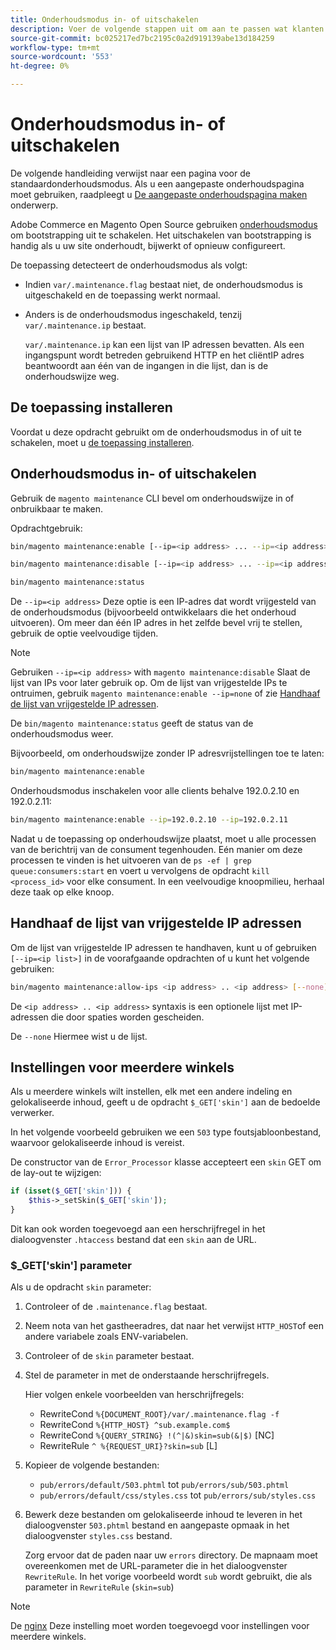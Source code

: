 ```yaml
---
title: Onderhoudsmodus in- of uitschakelen
description: Voer de volgende stappen uit om aan te passen wat klanten zien wanneer uw Adobe Commerce- of Magento Open Source-implementatie niet beschikbaar is voor onderhoud.
source-git-commit: bc025217ed7bc2195c0a2d919139abe13d184259
workflow-type: tm+mt
source-wordcount: '553'
ht-degree: 0%

---
```



# Onderhoudsmodus in- of uitschakelen

De volgende handleiding verwijst naar een pagina voor de standaardonderhoudsmodus. Als u een aangepaste onderhoudspagina moet gebruiken, raadpleegt u [De aangepaste onderhoudspagina maken](../../upgrade/troubleshooting/maintenance-mode-options.md) onderwerp.

Adobe Commerce en Magento Open Source gebruiken [onderhoudsmodus](../../configuration/bootstrap/application-modes.md#maintenance-mode) om bootstrapping uit te schakelen. Het uitschakelen van bootstrapping is handig als u uw site onderhoudt, bijwerkt of opnieuw configureert.

De toepassing detecteert de onderhoudsmodus als volgt:

* Indien `var/.maintenance.flag` bestaat niet, de onderhoudsmodus is uitgeschakeld en de toepassing werkt normaal.
* Anders is de onderhoudsmodus ingeschakeld, tenzij `var/.maintenance.ip` bestaat.

   `var/.maintenance.ip` kan een lijst van IP adressen bevatten. Als een ingangspunt wordt betreden gebruikend HTTP en het cliëntIP adres beantwoordt aan één van de ingangen in die lijst, dan is de onderhoudswijze weg.

## De toepassing installeren

Voordat u deze opdracht gebruikt om de onderhoudsmodus in of uit te schakelen, moet u [de toepassing installeren](../advanced.md).

## Onderhoudsmodus in- of uitschakelen

Gebruik de `magento maintenance` CLI bevel om onderhoudswijze in of onbruikbaar te maken.

Opdrachtgebruik:

```bash
bin/magento maintenance:enable [--ip=<ip address> ... --ip=<ip address>] | [ip=none]
```

```bash
bin/magento maintenance:disable [--ip=<ip address> ... --ip=<ip address>] | [ip=none]
```

```bash
bin/magento maintenance:status
```

De `--ip=<ip address>` Deze optie is een IP-adres dat wordt vrijgesteld van de onderhoudsmodus (bijvoorbeeld ontwikkelaars die het onderhoud uitvoeren). Om meer dan één IP adres in het zelfde bevel vrij te stellen, gebruik de optie veelvoudige tijden.

>[!NOTE]
>
>Gebruiken `--ip=<ip address>` with `magento maintenance:disable` Slaat de lijst van IPs voor later gebruik op. Om de lijst van vrijgestelde IPs te ontruimen, gebruik `magento maintenance:enable --ip=none` of zie [Handhaaf de lijst van vrijgestelde IP adressen](#maintain-the-list-of-exempt-ip-addresses).

De `bin/magento maintenance:status` geeft de status van de onderhoudsmodus weer.

Bijvoorbeeld, om onderhoudswijze zonder IP adresvrijstellingen toe te laten:

```bash
bin/magento maintenance:enable
```

Onderhoudsmodus inschakelen voor alle clients behalve 192.0.2.10 en 192.0.2.11:

```bash
bin/magento maintenance:enable --ip=192.0.2.10 --ip=192.0.2.11
```

Nadat u de toepassing op onderhoudswijze plaatst, moet u alle processen van de berichtrij van de consument tegenhouden.
Eén manier om deze processen te vinden is het uitvoeren van de `ps -ef | grep queue:consumers:start` en voert u vervolgens de opdracht `kill <process_id>` voor elke consument. In een veelvoudige knoopmilieu, herhaal deze taak op elke knoop.

## Handhaaf de lijst van vrijgestelde IP adressen

Om de lijst van vrijgestelde IP adressen te handhaven, kunt u of gebruiken `[--ip=<ip list>]` in de voorafgaande opdrachten of u kunt het volgende gebruiken:

```bash
bin/magento maintenance:allow-ips <ip address> .. <ip address> [--none]
```

De `<ip address> .. <ip address>` syntaxis is een optionele lijst met IP-adressen die door spaties worden gescheiden.

De `--none` Hiermee wist u de lijst.

## Instellingen voor meerdere winkels

<!-- To set up multiple stores, each with a different layout and localized content, create a skin for each and put it into `pub/errors/{name}` where `{name}` is the store code. To distinguish between stores and websites with the same instance, use `pub/errors/{type}-{name}` where `{type}` is either `store` or `website` and matches the `MAGE_RUN_TYPE` in your server configuration. Another option is to pass the `$_GET['skin']` parameter to the intended processor. This method requires a specific configuration on your server. -->
<!-- Replace the line below with the commented text after https://github.com/magento/magento2/pull/35095 is merged. -->

Als u meerdere winkels wilt instellen, elk met een andere indeling en gelokaliseerde inhoud, geeft u de opdracht `$_GET['skin']` aan de bedoelde verwerker.

In het volgende voorbeeld gebruiken we een `503` type foutsjabloonbestand, waarvoor gelokaliseerde inhoud is vereist.

De constructor van de `Error_Processor` klasse accepteert een `skin` GET om de lay-out te wijzigen:

```php
if (isset($_GET['skin'])) {
    $this->_setSkin($_GET['skin']);
}
```

Dit kan ook worden toegevoegd aan een herschrijfregel in het dialoogvenster `.htaccess` bestand dat een `skin` aan de URL.

### $_GET[&#39;skin&#39;] parameter

Als u de opdracht `skin` parameter:

1. Controleer of de `.maintenance.flag` bestaat.
1. Neem nota van het gastheeradres, dat naar het verwijst `HTTP_HOST`of een andere variabele zoals ENV-variabelen.
1. Controleer of de `skin` parameter bestaat.
1. Stel de parameter in met de onderstaande herschrijfregels.

   Hier volgen enkele voorbeelden van herschrijfregels:

   * RewriteCond `%{DOCUMENT_ROOT}/var/.maintenance.flag -f`
   * RewriteCond `%{HTTP_HOST} ^sub.example.com$`
   * RewriteCond `%{QUERY_STRING} !(^|&)skin=sub(&|$)` [NC]
   * RewriteRule `^ %{REQUEST_URI}?skin=sub` [L]

1. Kopieer de volgende bestanden:

   * `pub/errors/default/503.phtml` tot `pub/errors/sub/503.phtml`
   * `pub/errors/default/css/styles.css` tot `pub/errors/sub/styles.css`

1. Bewerk deze bestanden om gelokaliseerde inhoud te leveren in het dialoogvenster `503.phtml` bestand en aangepaste opmaak in het dialoogvenster `styles.css` bestand.

   Zorg ervoor dat de paden naar uw `errors` directory. De mapnaam moet overeenkomen met de URL-parameter die in het dialoogvenster `RewriteRule`. In het vorige voorbeeld wordt `sub` wordt gebruikt, die als parameter in `RewriteRule` (`skin=sub`)

>[!NOTE]
>
>De [nginx](../../configuration/multi-sites/ms-nginx.md) Deze instelling moet worden toegevoegd voor instellingen voor meerdere winkels.
